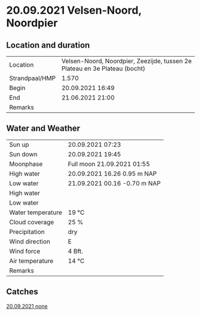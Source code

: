 # 20.09.2021 Velsen-Noord, Noordpier

## Location and duration

| | |
|---|---|
| Location | Velsen-Noord, Noordpier, Zeezijde, tussen 2e Plateau en 3e Plateau (bocht) |
| Strandpaal/HMP | 1.570 |
| Begin | 20.09.2021  16:49 |
| End | 21.06.2021  21:00|
| Remarks | |

## Water and Weather

| | |
|---|---|
| Sun up | 20.09.2021  07:23 |
| Sun down | 20.09.2021  19:45 |
| Moonphase | Full moon 21.09.2021  01:55 |
| High water | 20.09.2021  16.26 0.95 m NAP |
| Low water | 21.09.2021  00.16 -0.70 m NAP |
| High water |  |
| Low water |  |
| Water temperature | 19 °C |
| Cloud coverage | 25 % |
| Precipitation | dry |
| Wind direction | E |
| Wind force | 4 Bft. |
| Air temperature | 14 °C |
| Remarks | |

## Catches

[20.09.2021 none](catches/20210920_none.md)

